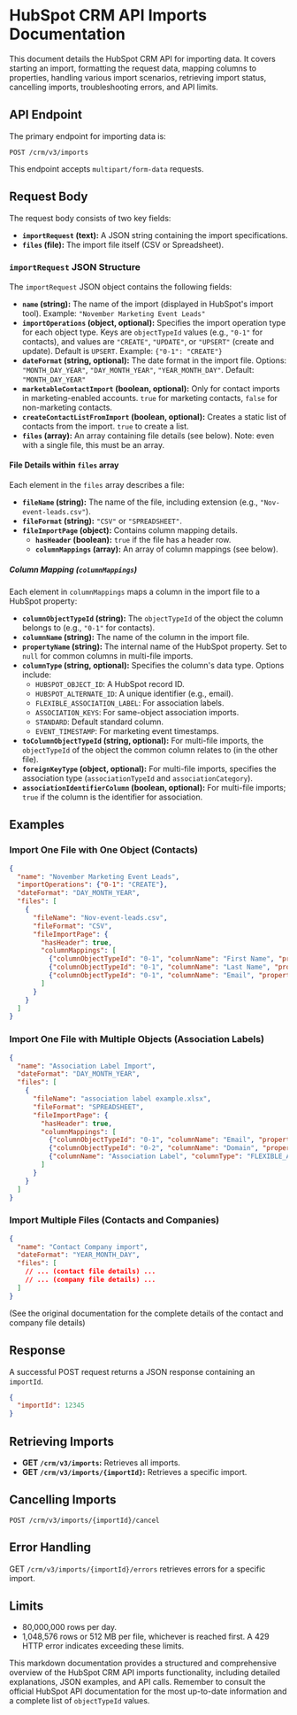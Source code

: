 # HubSpot CRM API Imports Documentation

This document details the HubSpot CRM API for importing data.  It covers starting an import, formatting the request data, mapping columns to properties, handling various import scenarios, retrieving import status, cancelling imports, troubleshooting errors, and API limits.

## API Endpoint

The primary endpoint for importing data is:

`POST /crm/v3/imports`

This endpoint accepts `multipart/form-data` requests.

## Request Body

The request body consists of two key fields:

*   **`importRequest` (text):** A JSON string containing the import specifications.
*   **`files` (file):** The import file itself (CSV or Spreadsheet).


### `importRequest` JSON Structure

The `importRequest` JSON object contains the following fields:

*   **`name` (string):**  The name of the import (displayed in HubSpot's import tool).  Example: `"November Marketing Event Leads"`
*   **`importOperations` (object, optional):** Specifies the import operation type for each object type.  Keys are `objectTypeId` values (e.g., `"0-1"` for contacts), and values are `"CREATE"`, `"UPDATE"`, or `"UPSERT"` (create and update). Default is `UPSERT`. Example: `{"0-1": "CREATE"}`
*   **`dateFormat` (string, optional):** The date format in the import file. Options: `"MONTH_DAY_YEAR"`, `"DAY_MONTH_YEAR"`, `"YEAR_MONTH_DAY"`. Default: `"MONTH_DAY_YEAR"`
*   **`marketableContactImport` (boolean, optional):**  Only for contact imports in marketing-enabled accounts. `true` for marketing contacts, `false` for non-marketing contacts.
*   **`createContactListFromImport` (boolean, optional):** Creates a static list of contacts from the import.  `true` to create a list.
*   **`files` (array):** An array containing file details (see below).  Note: even with a single file, this must be an array.


#### File Details within `files` array

Each element in the `files` array describes a file:

*   **`fileName` (string):** The name of the file, including extension (e.g., `"Nov-event-leads.csv"`).
*   **`fileFormat` (string):** `"CSV"` or `"SPREADSHEET"`.
*   **`fileImportPage` (object):** Contains column mapping details.
    *   **`hasHeader` (boolean):** `true` if the file has a header row.
    *   **`columnMappings` (array):** An array of column mappings (see below).

##### Column Mapping (`columnMappings`)

Each element in `columnMappings` maps a column in the import file to a HubSpot property:

*   **`columnObjectTypeId` (string):** The `objectTypeId` of the object the column belongs to (e.g., `"0-1"` for contacts).
*   **`columnName` (string):** The name of the column in the import file.
*   **`propertyName` (string):** The internal name of the HubSpot property.  Set to `null` for common columns in multi-file imports.
*   **`columnType` (string, optional):** Specifies the column's data type. Options include:
    *   `HUBSPOT_OBJECT_ID`:  A HubSpot record ID.
    *   `HUBSPOT_ALTERNATE_ID`: A unique identifier (e.g., email).
    *   `FLEXIBLE_ASSOCIATION_LABEL`: For association labels.
    *   `ASSOCIATION_KEYS`: For same-object association imports.
    *   `STANDARD`: Default standard column.
    *   `EVENT_TIMESTAMP`: For marketing event timestamps.
*   **`toColumnObjectTypeId` (string, optional):** For multi-file imports, the `objectTypeId` of the object the common column relates to (in the other file).
*   **`foreignKeyType` (object, optional):** For multi-file imports, specifies the association type (`associationTypeId` and `associationCategory`).
*   **`associationIdentifierColumn` (boolean, optional):** For multi-file imports; `true` if the column is the identifier for association.


## Examples

### Import One File with One Object (Contacts)

```json
{
  "name": "November Marketing Event Leads",
  "importOperations": {"0-1": "CREATE"},
  "dateFormat": "DAY_MONTH_YEAR",
  "files": [
    {
      "fileName": "Nov-event-leads.csv",
      "fileFormat": "CSV",
      "fileImportPage": {
        "hasHeader": true,
        "columnMappings": [
          {"columnObjectTypeId": "0-1", "columnName": "First Name", "propertyName": "firstname"},
          {"columnObjectTypeId": "0-1", "columnName": "Last Name", "propertyName": "lastname"},
          {"columnObjectTypeId": "0-1", "columnName": "Email", "propertyName": "email", "columnType": "HUBSPOT_ALTERNATE_ID"}
        ]
      }
    }
  ]
}
```

### Import One File with Multiple Objects (Association Labels)

```json
{
  "name": "Association Label Import",
  "dateFormat": "DAY_MONTH_YEAR",
  "files": [
    {
      "fileName": "association label example.xlsx",
      "fileFormat": "SPREADSHEET",
      "fileImportPage": {
        "hasHeader": true,
        "columnMappings": [
          {"columnObjectTypeId": "0-1", "columnName": "Email", "propertyName": "email"},
          {"columnObjectTypeId": "0-2", "columnName": "Domain", "propertyName": "domain"},
          {"columnName": "Association Label", "columnType": "FLEXIBLE_ASSOCIATION_LABEL", "columnObjectTypeId": "0-1", "toColumnObjectTypeId": "0-2"}
        ]
      }
    }
  ]
}
```


### Import Multiple Files (Contacts and Companies)

```json
{
  "name": "Contact Company import",
  "dateFormat": "YEAR_MONTH_DAY",
  "files": [
    // ... (contact file details) ...
    // ... (company file details) ...
  ]
}
```

(See the original documentation for the complete details of the contact and company file details)


## Response

A successful POST request returns a JSON response containing an `importId`.

```json
{
  "importId": 12345
}
```

## Retrieving Imports

*   **GET `/crm/v3/imports`:** Retrieves all imports.
*   **GET `/crm/v3/imports/{importId}`:** Retrieves a specific import.


## Cancelling Imports

`POST /crm/v3/imports/{importId}/cancel`


## Error Handling

GET `/crm/v3/imports/{importId}/errors` retrieves errors for a specific import.

## Limits

*   80,000,000 rows per day.
*   1,048,576 rows or 512 MB per file, whichever is reached first.  A 429 HTTP error indicates exceeding these limits.


This markdown documentation provides a structured and comprehensive overview of the HubSpot CRM API imports functionality, including detailed explanations, JSON examples, and API calls.  Remember to consult the official HubSpot API documentation for the most up-to-date information and a complete list of `objectTypeId` values.
